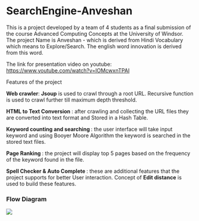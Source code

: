 # SearchEngine-Anveshan
This is a project developed by a team of 4 students as a final submission of the course Advanced Computing Concepts at the University of Windsor.
The project Name is Anveshan - which is derived from Hindi Vocabulary which means to Explore/Search. The english  word innovation is derived from this word.

The link for presentation video on youtube: https://www.youtube.com/watch?v=IOMcwxnTPAI

Features of the project


<b>Web crawler</b>: <b>Jsoup</b> is used to crawl through a root URL. Recursive function is used to crawl further till maximum depth threshold.

<b>HTML to Text Conversion </b>: after crawling and collecting the URL files they are converted into text format and Stored in a Hash Table.

<b>Keyword counting and searching </b>: the user interface will take input keyword and using Booyer Moore Algorithm the keyword is searched in the stored text files.

 <b>Page Ranking </b>: the project will display top 5 pages based on the frequency of the keyword found in the file.

<b>Spell Checker & Auto Complete </b>: these are additional features that the project supports for better User interaction. Concept of <b>Edit distance</b> is used to build these features.

<h3>Flow Diagram</h3>
<img src="https://user-images.githubusercontent.com/70585344/148615423-dc7d42ff-ca3c-4f2a-b68e-5094b8563b78.JPG"></img>
